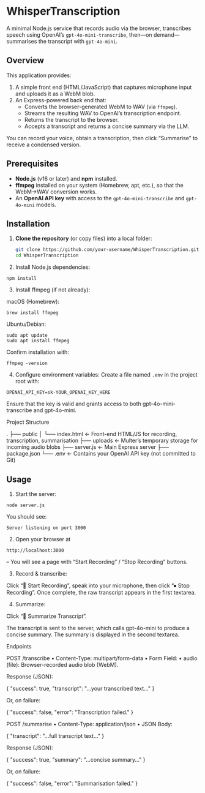 # WhisperTranscription

A minimal Node.js service that records audio via the browser, transcribes speech using OpenAI’s `gpt-4o-mini-transcribe`, then—on demand—summarises the transcript with `gpt-4o-mini`.  

## Overview  
This application provides:  
1. A simple front end (HTML/JavaScript) that captures microphone input and uploads it as a WebM blob.  
2. An Express-powered back end that:  
   - Converts the browser-generated WebM to WAV (via `ffmpeg`).  
   - Streams the resulting WAV to OpenAI’s transcription endpoint.  
   - Returns the transcript to the browser.  
   - Accepts a transcript and returns a concise summary via the LLM.  

You can record your voice, obtain a transcription, then click “Summarise” to receive a condensed version.  

## Prerequisites  
- **Node.js** (v16 or later) and **npm** installed.  
- **ffmpeg** installed on your system (Homebrew, apt, etc.), so that the WebM→WAV conversion works.  
- An **OpenAI API key** with access to the `gpt-4o-mini-transcribe` and `gpt-4o-mini` models.  

## Installation  

1. **Clone the repository** (or copy files) into a local folder:  
   ```bash
   git clone https://github.com/your-username/WhisperTranscription.git
   cd WhisperTranscription
   ```

2.	Install Node.js dependencies:
```
npm install
```
3.	Install ffmpeg (if not already):

macOS (Homebrew):
```
brew install ffmpeg
```

Ubuntu/Debian:
```
sudo apt update
sudo apt install ffmpeg
```

Confirm installation with:
```
ffmpeg -version
```

4. Configure environment variables:
Create a file named `.env` in the project root with:

```
OPENAI_API_KEY=sk-YOUR_OPENAI_KEY_HERE
```

Ensure that the key is valid and grants access to both gpt-4o-mini-transcribe and gpt-4o-mini.

Project Structure

.
├── public
│   └── index.html           ← Front-end HTML/JS for recording, transcription, summarisation
├── uploads                  ← Multer’s temporary storage for incoming audio blobs
├── server.js                ← Main Express server
├── package.json
└── .env                     ← Contains your OpenAI API key (not committed to Git)


## Usage

1. Start the server:

```
node server.js
```

You should see:
```
Server listening on port 3000
```

2. Open your browser at
```
http://localhost:3000
```

– You will see a page with “Start Recording” / “Stop Recording” buttons.

3. Record & transcribe:

Click “🎤 Start Recording”, speak into your microphone, then click “⏹ Stop Recording”. Once complete, the raw transcript appears in the first textarea.

4. Summarize:

Click “📄 Summarize Transcript”.

The transcript is sent to the server, which calls gpt-4o-mini to produce a concise summary. The summary is displayed in the second textarea.

Endpoints

POST /transcribe
	•	Content-Type: multipart/form-data
	•	Form Field:
	•	audio (file): Browser-recorded audio blob (WebM).

Response (JSON):

{ 
  "success": true, 
  "transcript": "…your transcribed text…" 
}

Or, on failure:

{ 
  "success": false, 
  "error": "Transcription failed." 
}

POST /summarise
	•	Content-Type: application/json
	•	JSON Body:

{ 
  "transcript": "…full transcript text…" 
}

Response (JSON):

{ 
  "success": true, 
  "summary": "…concise summary…" 
}

Or, on failure:

{ 
  "success": false, 
  "error": "Summarisation failed." 
}

